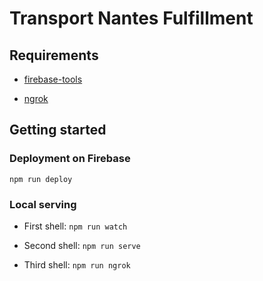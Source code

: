 # Transport Nantes Fulfillment

## Requirements

* [firebase-tools](https://github.com/firebase/firebase-tools)

* [ngrok](https://ngrok.com/)

## Getting started

### Deployment on Firebase

```
npm run deploy
```

### Local serving

* First shell: `npm run watch`

* Second shell: `npm run serve`

* Third shell: `npm run ngrok`
